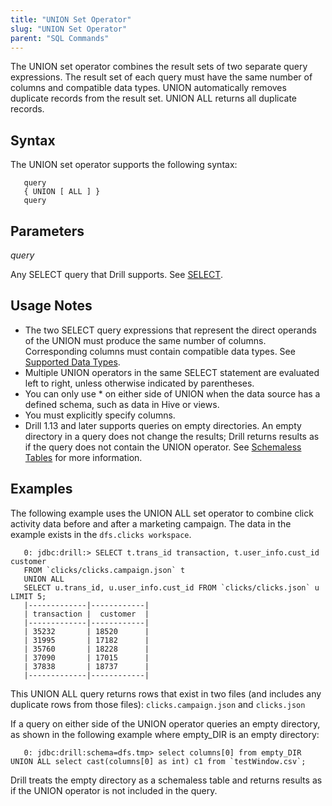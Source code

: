 ```yaml
---
title: "UNION Set Operator"
slug: "UNION Set Operator"
parent: "SQL Commands"
---
```

The UNION set operator combines the result sets of two separate query expressions. The result set of each query must have the same number of columns and compatible data types. UNION automatically removes duplicate records from the result set. UNION ALL returns all duplicate records.


## Syntax
The UNION set operator supports the following syntax:

       query
       { UNION [ ALL ] }
       query


## Parameters
*query*

Any SELECT query that Drill supports. See [SELECT]({{site.baseurl}}/docs/select/).

## Usage Notes
   * The two SELECT query expressions that represent the direct operands of the UNION must produce the same number of columns. Corresponding columns must contain compatible data types. See [Supported Data Types]({{site.baseurl}}/docs/supported-data-types/).
   * Multiple UNION operators in the same SELECT statement are evaluated left to right, unless otherwise indicated by parentheses.
   * You can only use * on either side of UNION when the data source has a defined schema, such as data in Hive or views.
   * You must explicitly specify columns.
   * Drill 1.13 and later supports queries on empty directories. An empty directory in a query does not change the results; Drill returns results as if the query does not contain the UNION operator. See [Schemaless Tables]({{site.baseurl}}/docs/data-sources-and-file-formats-introduction/#schemaless-tables) for more information.

## Examples
The following example uses the UNION ALL set operator to combine click activity data before and after a marketing campaign. The data in the example exists in the `dfs.clicks workspace`.

       0: jdbc:drill:> SELECT t.trans_id transaction, t.user_info.cust_id customer
       FROM `clicks/clicks.campaign.json` t
       UNION ALL
       SELECT u.trans_id, u.user_info.cust_id FROM `clicks/clicks.json` u LIMIT 5;
       |-------------|------------|
       | transaction |  customer  |
       |-------------|------------|
       | 35232       | 18520      |
       | 31995       | 17182      |
       | 35760       | 18228      |
       | 37090       | 17015      |
       | 37838       | 18737      |
       |-------------|------------|

This UNION ALL query returns rows that exist in two files (and includes any duplicate rows from those files): `clicks.campaign.json` and `clicks.json`

If a query on either side of the UNION operator queries an empty directory, as shown in the following example where empty_DIR is an empty directory:

       0: jdbc:drill:schema=dfs.tmp> select columns[0] from empty_DIR UNION ALL select cast(columns[0] as int) c1 from `testWindow.csv`;

 Drill treats the empty directory as a schemaless table and returns results as if the UNION operator is not included in the query.



